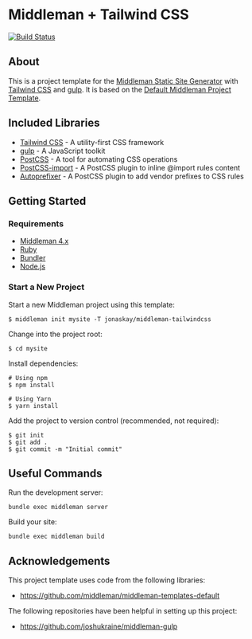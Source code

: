 # Middleman + Tailwind CSS
[![Build Status](https://travis-ci.com/jonaskay/middleman-tailwindcss.svg?branch=master)](https://travis-ci.com/jonaskay/middleman-tailwindcss)
## About

This is a project template for the [Middleman Static Site Generator](https://middlemanapp.com/) with [Tailwind CSS](https://tailwindcss.com/) and [gulp](https://gulpjs.com/). It is based on the [
Default Middleman Project Template](https://github.com/middleman/middleman-templates-default).

## Included Libraries

* [Tailwind CSS](https://tailwindcss.com/) - A utility-first CSS framework
* [gulp](https://gulpjs.com/) - A JavaScript toolkit
* [PostCSS](http://postcss.org/) - A tool for automating CSS operations
* [PostCSS-import](https://github.com/postcss/postcss-import) - A PostCSS plugin to inline @import rules content
* [Autoprefixer](https://github.com/postcss/autoprefixer) - A PostCSS plugin to add vendor prefixes to CSS rules

## Getting Started

### Requirements

* [Middleman 4.x](https://middlemanapp.com/basics/install/)
* [Ruby](https://www.ruby-lang.org/en/)
* [Bundler](http://bundler.io/)
* [Node.js](https://nodejs.org/en/)

### Start a New Project

Start a new Middleman project using this template:

`$ middleman init mysite -T jonaskay/middleman-tailwindcss`

Change into the project root:

`$ cd mysite`

Install dependencies:

```
# Using npm
$ npm install

# Using Yarn
$ yarn install
```

Add the project to version control (recommended, not required):

```
$ git init
$ git add .
$ git commit -m "Initial commit"
```

## Useful Commands

Run the development server:

`bundle exec middleman server`

Build your site:

`bundle exec middleman build`

## Acknowledgements

This project template uses code from the following libraries:
* <https://github.com/middleman/middleman-templates-default>

The following repositories have been helpful in setting up this project:
* <https://github.com/joshukraine/middleman-gulp>
